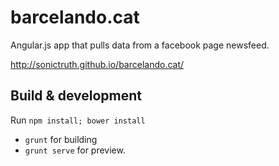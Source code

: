 # barcelando.cat

Angular.js app that pulls data from a facebook page newsfeed.

http://sonictruth.github.io/barcelando.cat/

## Build & development

Run `npm install; bower install`
* `grunt` for building
* `grunt serve` for preview.


